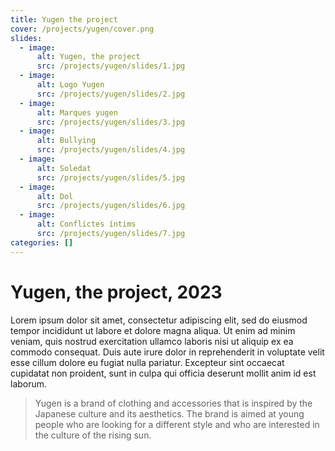 ```yaml
---
title: Yugen the project
cover: /projects/yugen/cover.png
slides:
  - image:
      alt: Yugen, the project
      src: /projects/yugen/slides/1.jpg
  - image:
      alt: Logo Yugen
      src: /projects/yugen/slides/2.jpg
  - image:
      alt: Marques yugen
      src: /projects/yugen/slides/3.jpg
  - image:
      alt: Bullying
      src: /projects/yugen/slides/4.jpg
  - image:
      alt: Soledat
      src: /projects/yugen/slides/5.jpg
  - image:
      alt: Dol
      src: /projects/yugen/slides/6.jpg
  - image:
      alt: Conflictes íntims
      src: /projects/yugen/slides/7.jpg
categories: []
---
```


# Yugen, the project, 2023

Lorem ipsum dolor sit amet, consectetur adipiscing elit, sed do eiusmod tempor incididunt ut labore et dolore magna aliqua. Ut enim ad minim veniam, quis nostrud exercitation ullamco laboris nisi ut aliquip ex ea commodo consequat. Duis aute irure dolor in reprehenderit in voluptate velit esse cillum dolore eu fugiat nulla pariatur. Excepteur sint occaecat cupidatat non proident, sunt in culpa qui officia deserunt mollit anim id est laborum.

> Yugen is a brand of clothing and accessories that is inspired by the Japanese culture and its aesthetics. The brand is aimed at young people who are looking for a different style and who are interested in the culture of the rising sun.
